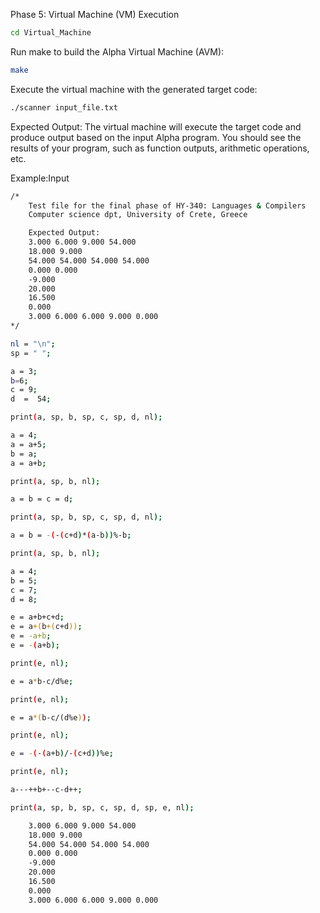 Phase 5: Virtual Machine (VM) Execution

```bash
cd Virtual_Machine
```
Run make to build the Alpha Virtual Machine (AVM):

```bash
make
```
Execute the virtual machine with the generated target code:

```bash
./scanner input_file.txt
```
Expected Output: The virtual machine will execute the target code and produce output based on the input Alpha program. You should see the results of your program, such as function outputs, arithmetic operations, etc.

Example:Input
```bash
/*
    Test file for the final phase of HY-340: Languages & Compilers
    Computer science dpt, University of Crete, Greece

    Expected Output:
	3.000 6.000 9.000 54.000
	18.000 9.000
	54.000 54.000 54.000 54.000
	0.000 0.000
	-9.000
	20.000
	16.500
	0.000
	3.000 6.000 6.000 9.000 0.000
*/

nl = "\n";
sp = " ";

a = 3;
b=6;
c = 9;
d  =  54;

print(a, sp, b, sp, c, sp, d, nl);

a = 4;
a = a+5;
b = a;
a = a+b;

print(a, sp, b, nl);

a = b = c = d;

print(a, sp, b, sp, c, sp, d, nl);

a = b = -(-(c+d)*(a-b))%-b;

print(a, sp, b, nl);

a = 4;
b = 5;
c = 7;
d = 8;

e = a+b+c+d;
e = a+(b+(c+d));
e = -a+b;
e = -(a+b);

print(e, nl);

e = a*b-c/d%e;

print(e, nl);

e = a*(b-c/(d%e));

print(e, nl);

e = -(-(a+b)/-(c+d))%e;

print(e, nl);

a---++b+--c-d++;

print(a, sp, b, sp, c, sp, d, sp, e, nl);

```

```bash
	3.000 6.000 9.000 54.000
	18.000 9.000
	54.000 54.000 54.000 54.000
	0.000 0.000
	-9.000
	20.000
	16.500
	0.000
	3.000 6.000 6.000 9.000 0.000
```
